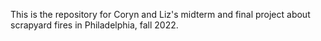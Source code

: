 This is the repository for Coryn and Liz's midterm and final project about scrapyard fires in Philadelphia, fall 2022.
